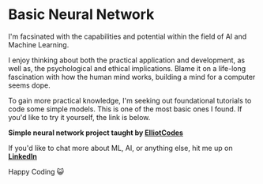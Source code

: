 # Basic Neural Network
I'm facsinated with the capabilities and potential within the field of AI and Machine Learning.

I enjoy thinking about both the practical application and development, as well as, the psychological and ethical implications. Blame it on a life-long fascination with how the human mind works, building a mind for a computer seems dope.

To gain more practical knowledge, I'm seeking out foundational tutorials to code some simple models. This is one of the most basic ones I found. If you'd like to try it yourself, the link is below.

**Simple neural network project taught by [ElliotCodes](https://github.com/MaeYoungPhan/basicNeuralNetwork.git)**

If you'd like to chat more about ML, AI, or anything else, hit me up on **[LinkedIn](https://www.linkedin.com/in/maeyoungphan/)**

Happy Coding 😺
